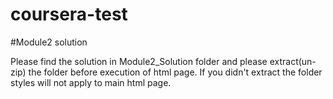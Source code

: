 # coursera-test
#Module2 solution

Please find the solution in  Module2_Solution folder and please extract(un-zip) the folder before execution of html page. If you didn't extract the folder styles will not apply to main html page.
